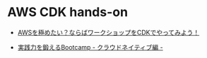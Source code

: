 # AWS CDK hands-on

- [AWSを極めたい？ならばワークショップをCDKでやってみよう！](https://qiita.com/har1101/items/02b5129cdf6101d6afc0)

- [実践力を鍛えるBootcamp - クラウドネイティブ編 -](https://catalog.us-east-1.prod.workshops.aws/workshops/a9b0eefd-f429-4859-9881-ce3a7f1a4e5f/ja-JP)
